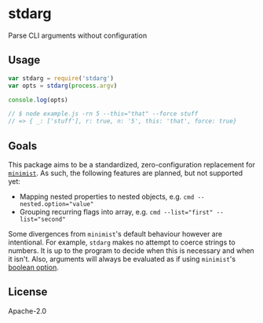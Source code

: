 # stdarg

Parse CLI arguments without configuration

## Usage

```js
var stdarg = require('stdarg')
var opts = stdarg(process.argv)

console.log(opts)

// $ node example.js -rn 5 --this="that" --force stuff
// => { _: ['stuff'], r: true, n: '5', this: 'that', force: true}
```

## Goals

This package aims to be a standardized, zero-configuration replacement for [`minimist`](https://github.com/substack/minimist). As such, the following features are planned, but not supported yet:

- Mapping nested properties to nested objects, e.g. `cmd --nested.option="value"`
- Grouping recurring flags into array, e.g. `cmd --list="first" --list="second"`

Some divergences from `minimist`'s default behaviour however are intentional. For example, `stdarg` makes no attempt to coerce strings to numbers. It is up to the program to decide when this is necessary and when it isn't. Also, arguments will always be evaluated as if using `minimist`'s [boolean option](https://github.com/substack/minimist#var-argv--parseargsargs-opts).

## License

Apache-2.0
